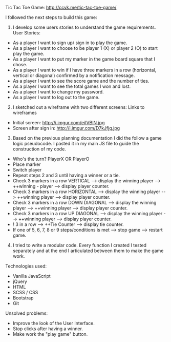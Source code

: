 Tic Tac Toe Game: http://ccvk.me/tic-tac-toe-game/

I followed the next steps to build this game:

1) I develop some users stories to understand the game requirements.
User Stories:
- As a player I want to sign up/ sign in to play the game.
- As a player I want to choose to be player 1 (X) or player 2 (O) to start play the game.
- As a player I want to put my marker in the game board square that I chose.
- As a player I want to win if I have three markers in a row (horizontal, vertical or diagonal) confirmed by a notification message.
- As a player I want to see the score game and the number of ties.
- As a player I want to see the total games I won and lost.
- As a player I want to change my password.
- As a player I want to log out to the game.

2) I sketched out a wireframe with two different screens:
Links to wireframes
- Initial screen: http://i.imgur.com/eiIVBlN.jpg
- Screen after sign in: http://i.imgur.com/D7kJfjq.jpg

3) Based on the previous planning documentation I did the follow a game logic pseudocode. I pasted it in my main JS file to guide the construction of my code.
- Who's the turn?
  PlayerX OR PlayerO
- Place marker
- Switch player
- Repeat steps 2 and 3 until having a winner or a tie.
- Check 3 markers in a row VERTICAL --> display the winning player --> ++winning -   player --> display player counter.
- Check 3 markers in a row HORIZONTAL --> display the winning player --> ++winning player --> display player counter.
- Check 3 markers in a row DOWN DIAGONAL --> display the winning player --> ++winning player --> display player counter.
- Check 3 markers in a row UP DIAGONAL --> display the winning player --> ++winning player --> display player counter.
- ! 3 in a row --> ++Tie Counter --> display tie counter.
- If one of 5, 6, 7, 8 or 9 steps/conditions is met --> stop game --> restart game.

4) I tried to write a modular code. Every function I created I tested separately and at the end I articulated between them to make the game work.


Technologies used:
- Vanilla JavaScript
- jQuery
- HTML
- SCSS / CSS
- Bootstrap
- Git

Unsolved problems:
- Improve the look of the User Interface.
- Stop clicks after having a winner.
- Make work the "play game" button.
